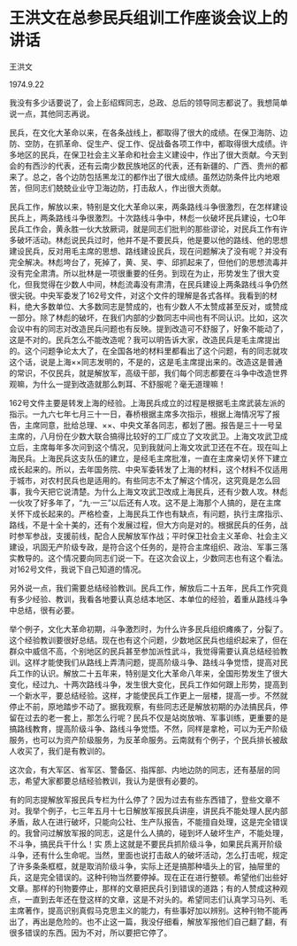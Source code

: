 # 王洪文在总参民兵组训工作座谈会议上的讲话

王洪文

1974.9.22

我没有多少话要说了，会上彭绍辉同志，总政、总后的领导同志都说了。我想简单说一点，其他同志再说。

民兵，在文化大革命以来，在各条战线上，都取得了很大的成绩。在保卫海防、边防、空防，在抓革命、促生产、促工作、促战备各项工作中，都取得很大成绩。许多地区的民兵，在保卫社会主义革命和社会主义建设中，作出了很大贡献。今天到会的有西沙的代表，还有云南少数民族地区的代表，还有新疆的、广西、贵州的都来了。总之，各个边防包括黑龙江的都作出了很大成绩。虽然边防条件比内地艰苦，但同志们兢兢业业守卫海边防，打击敌人，作出很大贡献。

民兵工作，解放以来，特别是文化大革命以来，两条路线斗争很激烈，在怎样建设民兵上，两条路线斗争很激烈。十次路线斗争中，林彪一伙破坏民兵建设，七O年民兵工作会，黄永胜一伙大放厥词，就是同志们批判的那些谬论，对民兵工作有许多破坏活动。林彪说民兵过时，他并不是不要民兵，他是要以他的路线、他的思想建设民兵，反对用毛主席的思想、路线建设民兵，现在问题解决了没有呢？并没有完全解决。林彪垮台了，死掉了，黄、吴、李、邱抓起来了，但他们的思想流毒并没有完全肃清。所以批林是一项很重要的任务。到现在为止，形势发生了很大变化，但我觉得在少数人中间，林彪流毒没有肃清，在民兵建设上两条路线斗争仍然很尖锐。中央军委发了162号文件，对这个文件的理解是各式各样。我看到的材料，绝大多数单位、大多数同志是赞成的，也有少数人不太赞成甚至反对，或赞成一部分。除了林彪的破坏，在我们内部的少数同志中间也有不同认识。比如，这次会议中有的同志对改造民兵问题也有反映。提到改造可不舒服了，好象不能动了，这是不对的。民兵怎么不能改造呢？我可以明告诉大家，改造民兵是毛主席提出的。这个问题争论太大了，在全国各地的材料里都看出了这个问题，有的同志就攻这个话，说是上海××同志发明的，不是的，这是毛主席提出来的。改造这是普通的常识，不仅民兵，就是解放军，高级干部，我们每个同志都要在斗争中改造世界观嘛，为什么一提到改造就那么刺耳、不舒服呢？毫无道理嘛！

162号文件主要是转发上海的经验。上海民兵成立的过程是根据毛主席武装左派的指示。一九六七年七月三十一日，春桥根据主席多次指示，根据上海情况写了报告，主席同意，批给总理、××、中央文革各同志，都划了圈。报告是三十一号呈主席的，八月份在少数大联合搞得比较好的工厂成立了文攻武卫。上海文攻武卫成立后，主席每年多次问到这个情况，见到我就问上海文攻武卫还在不在。现在叫上海民兵。上海民兵这支队伍的建立，是经毛主席批准，一直在主席亲切关怀下建立成长起来的。所以，去年国务院、中央军委转发了上海的材料，这个材料不仅适用于城市，对农村民兵也是适用的。有些同志不太了解这个情况，这究竟是怎么回事，我今天把它说清楚。为什么上海文攻武卫改成上海民兵，还有少数人攻。林彪一伙攻了好多年了，“九·一三”以后还有人攻。这不是上海那个人搞的，是在主席关怀下成长起来的。严格检查，上海民兵工作也有缺点，有问题，执行主席指示、路线，不是十全十美的，还有个发展过程，但大方向是对的。根据民兵的任务，战时参军参战，支援前线，配合人民解放军作战；平时保卫社会主义革命、社会主义建设，巩固无产阶级专政，是符合这个任务的，是符合主席组织、政治、军事三落实教导的。这个情况要向同志们说一下。在这次会议上，少数同志也有这个看法。对162号文件，我说下自己知道的情况。

另外说一点，我们需要总结经验教训。民兵工作，解放后二十五年，民兵工作究竟有多少经验、教训，我看各地要认真总结本地区、本单位的经验，着重从路线斗争中总结，很有必要。

举个例子，文化大革命初期，斗争激烈时，为什么许多民兵组织瘫痪了，分裂了。这个经验教训要很好总结。现在也有这个问题，少数地区民兵也组织起来了，但在群众中威信不高，个别地区的民兵甚至参加派性武斗，我觉得需要认真总结经验教训。这样才能使我们从路线上弄清问题，提高阶级斗争、路线斗争觉悟，提高对民兵工作的认识。解放二十五年来，特别是文化大革命八年来，全国形势发生了很大变化，经过九、十两次路线斗争，发生很大变化，民兵工作如何跟上形势，提高到一个新水平，要总结经验。这样，才能使民兵工作更上一层楼，提高一步。不然就停止不前，原地踏步不动了。据我观察，有些同志还是解放初期的办法搞民兵，停留在过去的老一套上，那怎么行呢？民兵不仅是站岗放哨、军事训练，更重要的是搞路线教育，提高阶级斗争、路线斗争觉悟。不然，同样是拿枪，可以为无产阶级服务，也可以为资产阶级服务，为反革命服务。云南就有个例子，个民兵排长被敌人收买了，我们是有教训的。

这次会，有大军区、省军区、警备区、指挥部、内地边防的同志，还有基层的同志，希望大家都要总结经验教训，我认为是很有必要的。

有的同志提解放军报民兵专栏为什么停了？因为过去有些东西错了，登些文章不对。我举个例子，七三年五月十七日解放军报民兵讲座，讲民兵不能处理人民内部矛盾，敌人在进行破坏，只能向公社、生产队报告，不能擅自处理，这是完全错误的。我曾问过解放军报的同志，这是什么人搞的，碰到坏人破坏生产，不能处理，不斗争，搞民兵干什么！实
质上这就是不要民兵抓阶级斗争，如果民兵离开阶级斗争，还有什么生命呢。当然，里面也说打击敌人的破坏活动，怎么打击呢，规定了许多条条框框，就是取消阶级斗争，实际上还是搞那种墙头上的官，抽屉里的兵，这是完全错误的。这种刊物当然要停掉。现在正在进行整顿。希望他们出些好文章。那样的刊物要停止，那样的文章把民兵引到错误的道路；有的人赞成这种观点，一直到去年还在登这样的文章，这是不对头的。希望同志们认真学习马列、毛主席著作，提高识别真假马克思主义的能力，有些事好加以辨别。这种刊物不能再出了，再出是危险的。也不止这一篇，我没仔细看，解放军报他们自己翻了翻，有很多错误的东西。因为不对，所以要把它停了。